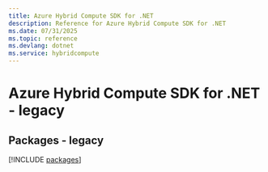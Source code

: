 ```yaml
---
title: Azure Hybrid Compute SDK for .NET
description: Reference for Azure Hybrid Compute SDK for .NET
ms.date: 07/31/2025
ms.topic: reference
ms.devlang: dotnet
ms.service: hybridcompute
---
```

# Azure Hybrid Compute SDK for .NET - legacy
## Packages - legacy
[!INCLUDE [packages](hybrid-compute-index.md)]
